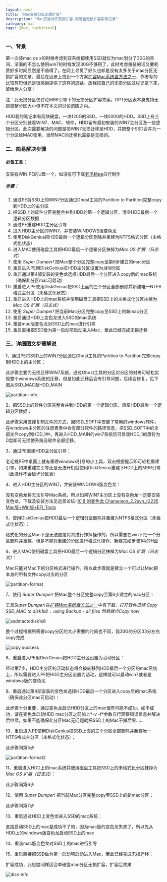 ```yaml
---
layout: post
title: "Mac安装分区无损扩容"
description: "Mac安装分区无损扩容-双硬盘无损扩容实现记录"
category: mac
tags: [mac, hackintosh]
---
```


### 一、背景
第一次装mac os x的时候考虑到双系统都使用SSD就仅为mac划分了30G的空间，渐渐的不怎么使用win7的时候发现30G不够用了，此时考虑重装的话又要耗费好多时间显然是不值得了。在网上寻觅了好久也却是没有太多关于mac分区无损扩容的文章，最后在远景上找到一个方案[扩容Mac系统盘方法之一](http://bbs.pcbeta.com/viewthread-1156969-1-1.html)，作者写的比较剪短但还是很感谢提供了这样的思路，故我把自己的无损分区过程记录下来，留给后人分享！

注：此无损分区仅讨论MBR引导下的无损分区扩容方案，GPT分区表本身支持无损调整分区大小但不在本文的讨论范围之内。

HDD我的笔记本有两块硬盘，一块120G的SSD，一块500G的HDD。SSD上有三个分区分别装着WIN7、MAC、软件，HDD留有最初安装的WIN7主分区及一些逻辑分区。此次需要解决的问题是把WIN7无损迁移至HDD，并把整个SSD合并为一个分区给MAC使用，当然MAC的迁移也需要是无损的。

### 二、简易解决步骤
#### 必备工具：
安装有WIN PE的U盘一个，如没有可下载[老毛桃pe](http://www.laomaotao.net/)自行制作
##### 步骤：
1. 通过PE将SSD上的WIN7分区通过Ghost工具的Partition to Partition完整copy到HDD上的主分区
2. 把SSD上的软件分区完整合并到HDD的第一个逻辑分区，清空HDD最后一个逻辑分区数据
3. 通过PE重建HDD主分区引导
4. 进入HDD主分区的WIN7，并安装WINDOWS版变色龙
5. 使用DiskGenius把HDD最后一个逻辑分区删除并重建为NTFS格式分区（未格式化状态）
6. 进入MAC使用磁盘工具把HDD最后一个逻辑分区抹掉为*Mac OS 扩展（日志式）*
7. 使用 *Super Dumper!* 把Mac整个分区完整copy至第6步建立的mac分区
8. 重启进入PE用DiskGenius把HDD主分区设置为*活动*分区
9. 重启通过第4部安装的变色龙选择HDD最后一个分区进入copy后的mac系统（确保此分区mac可启动）
10. 重启进入PE使用DiskGenius把SSD上面的三个分区全部删除并新建唯一NTFS格式主分区（未格式化状态）
11. 重启进入HDD上的mac系统并使用磁盘工具把SSD上的未格式化分区抹掉为*Mac OS 扩展（日志式）*
12. 使用 *Super Dumper!* 把当前Mac分区完整copy至SSD上的新mac分区
13. 重启通过HDD上变色龙进入SSD的mac系统
14. 重装mac版变色龙对SSD上的mac进行引导
15. 重启直接把SSD做为第一启动项启动进入Mac，至此已经完成无损迁移

### 三、详细图文步骤解说
1、通过PE将SSD上的WIN7分区通过Ghost工具的Partition to Partition完整copy到HDD上的主分区：

此步骤主要为无损迁移WIN7系统，通过Ghost工具的分区对分区的对拷可轻松实现整个windows系统的迁移，但是如此迁移后会有引导问题，后续会修复，见下图从SSD_MAC至HDD_MAIN

![partition-info](https://cdn.jsdelivr.net/gh/jervyshi/jervyshi.github.io/assets/images/713d9449jw1e58o121lfkj206p05pdg7.jpg)


2、把SSD上的软件分区完整合并到HDD的第一个逻辑分区，清空HDD最后一个逻辑分区数据：

此步骤采用直接复制文件的方式，因SSD_SOFT中安装了常用的windows软件，在windows主分区的注册表表中会有部分软件的路径信息，把SSD_SOFT中的全部文件copy到HDD_1中，再进入HDD_MAIN的win7系统后可修改HDD_1的盘符为D盘即可无损使系统及软件全部迁移。

3、通过PE重建HDD主分区引导：

老毛桃PE中桌面上就有重建windows引导的小工具，双击根据提示即可轻松重建引导，如果重建完引导还是无法开机就使用DiskGenius重建下HDD上的MBR引导（此操作不会破坏分区表）

4、进入HDD主分区的WIN7，并安装WINDOWS版变色龙：

没有变色龙将无法引导Mac系统，所以如果WIN7主分区上没有变色龙一定要安装变色龙，下载及安装方法见远景论坛-[10.8 的变色龙 Chameleon_2.2svn_r2235 Mac版+Win版+EFI_Tools](http://bbs.pcbeta.com/viewthread-971434-1-1.html)

5、使用DiskGenius把HDD最后一个逻辑分区删除并重建为NTFS格式分区（未格式化状态）：

格式化的分区Mac下是无法直接对其进行抹掉操作的，所以需要在win下把一个分区删除并重建，但是不能对重建的分区进行格式化操作，新建完如步骤1中的H盘

6、进入MAC使用磁盘工具把HDD最后一个逻辑分区抹掉为*Mac OS 扩展（日志式）*：

Mac只能对Mac下的分区格式进行操作，所以此步骤就是建立一个可以让Mac把本身的所有文件copy过去的分区

![partition-format](https://cdn.jsdelivr.net/gh/jervyshi/jervyshi.github.io/assets/images/713d9449jw1e58psc0q9lj20kk0htac5.jpg)

7、使用 *Super Dumper!* 把Mac整个分区完整copy至第6步建立的mac分区：

工具*Super Dumper!*在[扩容Mac系统盘方法之一](http://bbs.pcbeta.com/viewthread-1156969-1-1.html)中有下载，打开软件选择 Copy SSD_MAC to disk1s8 ，using Backup - all files 然后就点*Copy now*

![ssdmactodisk1s8](https://cdn.jsdelivr.net/gh/jervyshi/jervyshi.github.io/assets/images/713d9449jw1e58o16oiu0j20ey08e3zl.jpg) 

整个过程根据所需要copy分区的大小需要的时间也不同，我30G的分区33分左右copy完成

![copy success](https://cdn.jsdelivr.net/gh/jervyshi/jervyshi.github.io/assets/images/713d9449jw1e58o13glmtj20ey0coq48.jpg)

8、重启进入PE用DiskGenius把HDD主分区设置为*活动*分区：

经过第7步，HDD主分区的活动状态将会被转移到HDD最后一个分区的mac系统上，所以需要进入PE把HDD主分区设置为活动，这样就可以启动win7或者是windows版的变色龙

9、重启通过第4部安装的变色龙选择HDD最后一个分区进入copy后的mac系统（确保此分区mac可启动）：

此步骤十分重要，通过变色龙启动HDD分区上的mac很有可能不成功，如不成功，请在变色龙启动HDD mac分区之前加上*-v -f*参数自行观察错误信息并解决后继续，如果不能确保此分区Mac无问题就把SSD上的Mac干掉后果……

10、重启进入PE使用DiskGenius把SSD上面的三个分区全部删除并新建唯一NTFS格式主分区（未格式化状态）：

此步骤同第5步

![partition-format2](https://cdn.jsdelivr.net/gh/jervyshi/jervyshi.github.io/assets/images/713d9449jw1e58o11cvepj206m04bgls.jpg)

11、重启进入HDD上的mac系统并使用磁盘工具把SSD上的未格式化分区抹掉为*Mac OS 扩展（日志式）*：

此步骤同第6步

12、使用 *Super Dumper!* 把当前Mac分区完整copy至SSD上的新mac分区：

此步骤同第7步

13、重启通过HDD上变色龙进入SSD的mac系统：

直接启动SSD上的mac是成功不了的，因为mac版的变色龙失效了，所以先从HDD上的windows版变色龙启动SSD上的mac

14、重装mac版变色龙对SSD上的mac进行引导

15、重启直接把SSD做为第一启动项启动进入Mac，至此已经完成无损迁移：

扩容成功，此思路同样适合单硬盘mac分区无损扩容，扩容后效果

![disk-info](https://cdn.jsdelivr.net/gh/jervyshi/jervyshi.github.io/assets/images/713d9449jw1e58o15f1j2j20g90a6myu.jpg)
